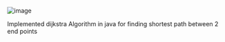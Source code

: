 ![image](https://github.com/WorldisAmen/Minimum-Weighted-Path/assets/145727573/a477c6a0-7b5e-4c66-b9bc-47525462f94b)

Implemented dijkstra Algorithm in java for finding shortest path between 2 end points 
